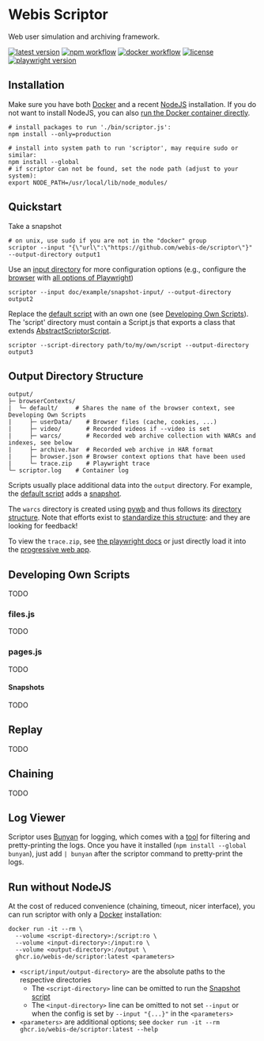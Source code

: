 Webis Scriptor
==============
Web user simulation and archiving framework.

[![latest version](https://img.shields.io/github/v/tag/webis-de/scriptor?label=latest&sort=semver)](https://github.com/webis-de/scriptor)
[![npm workflow](https://img.shields.io/github/workflow/status/webis-de/scriptor/Publish%20to%20NPM?label=nodejs)](https://www.npmjs.com/package/@webis-de/scriptor)
[![docker workflow](https://img.shields.io/github/workflow/status/webis-de/scriptor/Publish%20to%20GitHub%20Packages?label=docker)](https://github.com/webis-de/scriptor/pkgs/container/scriptor)
[![license](https://img.shields.io/github/license/webis-de/scriptor)](https://github.com/webis-de/scriptor/blob/main/LICENSE)
[![playwright version](https://img.shields.io/github/package-json/dependency-version/webis-de/scriptor/dev/playwright)](https://playwright.dev/)


Installation
------------
Make sure you have both [Docker](https://docs.docker.com/get-docker/) and a recent [NodeJS](https://nodejs.dev/learn/how-to-install-nodejs) installation. If you do not want to install NodeJS, you can also [run the Docker container directly](#run-without-nodejs).
```
# install packages to run './bin/scriptor.js':
npm install --only=production

# install into system path to run 'scriptor', may require sudo or similar:
npm install --global
# if scriptor can not be found, set the node path (adjust to your system):
export NODE_PATH=/usr/local/lib/node_modules/
```


Quickstart
----------
Take a snapshot
```
# on unix, use sudo if you are not in the "docker" group
scriptor --input "{\"url\":\"https://github.com/webis-de/scriptor\"}" --output-directory output1
```

Use an [input directory](https://github.com/webis-de/scriptor/tree/main/doc/example/snapshot-input) for more configuration options (e.g., configure the [browser](https://github.com/webis-de/scriptor/blob/main/doc/example/snapshot-input/browserContexts/default/browser.json) with [all options of Playwright](https://playwright.dev/docs/api/class-browsertype#browser-type-launch-persistent-context))
```
scriptor --input doc/example/snapshot-input/ --output-directory output2
```

Replace the [default script](https://github.com/webis-de/scriptor/blob/main/scripts/Snapshot-0.1.0/Script.js) with an own one (see [Developing Own Scripts](#developing-own-scripts)). The 'script' directory must contain a Script.js that exports a class that extends [AbstractScriptorScript](https://github.com/webis-de/scriptor/blob/main/lib/AbstractScriptorScript.js).
```
scriptor --script-directory path/to/my/own/script --output-directory output3
```


Output Directory Structure
--------------------------
```
output/
├─ browserContexts/
|  └─ default/     # Shares the name of the browser context, see Developing Own Scripts
|     ├─ userData/    # Browser files (cache, cookies, ...)
|     ├─ video/       # Recorded videos if --video is set
|     ├─ warcs/       # Recorded web archive collection with WARCs and indexes, see below
|     ├─ archive.har  # Recorded web archive in HAR format
|     ├─ browser.json # Browser context options that have been used
|     └─ trace.zip    # Playwright trace
└─ scriptor.log    # Container log
```
Scripts usually place additional data into the `output` directory. For example, the [default script](https://github.com/webis-de/scriptor/blob/main/scripts/Snapshot-0.1.0/Script.js) adds a [snapshot](#snapshots).

The `warcs` directory is created using [pywb](https://github.com/webrecorder/pywb) and thus follows its [directory structure](https://pywb.readthedocs.io/en/latest/manual/configuring.html#directory-structure). Note that efforts exist to [standardize this structure](https://pywb.readthedocs.io/en/latest/manual/configuring.html#directory-structure): and they are looking for feedback!

To view the `trace.zip`, see [the playwright docs](https://playwright.dev/docs/trace-viewer#viewing-the-trace) or just directly load it into the [progressive web app](https://trace.playwright.dev/).


Developing Own Scripts
----------------------
TODO

### files.js
TODO

### pages.js
TODO

#### Snapshots
TODO


Replay
------
TODO


Chaining
--------
TODO


Log Viewer
----------
Scriptor uses [Bunyan](https://github.com/trentm/node-bunyan) for logging, which comes with a [tool](https://github.com/trentm/node-bunyan#cli-usage) for filtering and pretty-printing the logs. Once you have it installed (`npm install --global bunyan`), just add `| bunyan` after the scriptor command to pretty-print the logs.


Run without NodeJS
------------------
At the cost of reduced convenience (chaining, timeout, nicer interface), you can run scriptor with only a [Docker](https://docs.docker.com/get-docker/) installation:
```
docker run -it --rm \
  --volume <script-directory>:/script:ro \
  --volume <input-directory>:/input:ro \
  --volume <output-directory>:/output \
  ghcr.io/webis-de/scriptor:latest <parameters>
```
- `<script/input/output-directory>` are the absolute paths to the respective directories
  - The `<script-directory>` line can be omitted to run the [Snapshot script](https://github.com/webis-de/scriptor/blob/main/scripts/Snapshot-0.1.0/Script.js)
  - The `<input-directory>` line can be omitted to not set `--input` or when the config is set by `--input "{...}"` in the `<parameters>`
- `<parameters>` are additional options; see `docker run -it --rm ghcr.io/webis-de/scriptor:latest --help`

